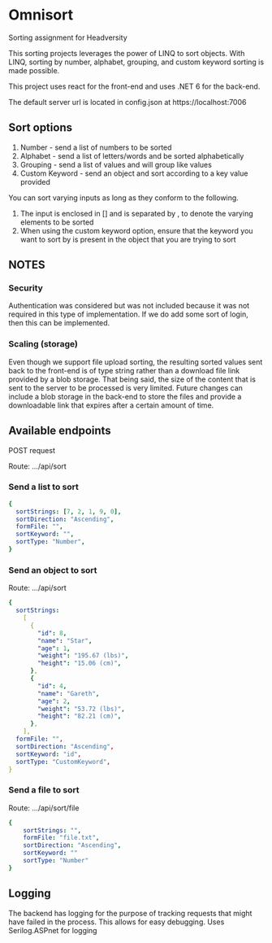 # Omnisort

Sorting assignment for Headversity

This sorting projects leverages the power of LINQ to sort objects. With LINQ, sorting by number, alphabet, grouping, and custom keyword sorting is made possible.

This project uses react for the front-end and uses .NET 6 for the back-end.

The default server url is located in config.json at https://localhost:7006

## Sort options

1. Number - send a list of numbers to be sorted
2. Alphabet - send a list of letters/words and be sorted alphabetically
3. Grouping - send a list of values and will group like values
4. Custom Keyword - send an object and sort according to a key value provided

You can sort varying inputs as long as they conform to the following.

1. The input is enclosed in [] and is separated by , to denote the varying elements to be sorted
2. When using the custom keyword option, ensure that the keyword you want to sort by is present in the object that you are trying to sort

## NOTES

### Security

Authentication was considered but was not included because it was not required in this type of implementation. If we do add some sort of login, then this can be implemented.

### Scaling (storage)

Even though we support file upload sorting, the resulting sorted values sent back to the front-end is of type string rather than a download file link provided by a blob storage. That being said, the size of the content that is sent to the server to be processed is very limited. Future changes can include a blob storage in the back-end to store the files and provide a downloadable link that expires after a certain amount of time.

## Available endpoints

POST request

Route: .../api/sort

### Send a list to sort

```yaml
{
  sortStrings: [7, 2, 1, 9, 0],
  sortDirection: "Ascending",
  formFile: "",
  sortKeyword: "",
  sortType: "Number",
}
```

### Send an object to sort

Route: .../api/sort

```yaml
{
  sortStrings:
    [
      {
        "id": 8,
        "name": "Star",
        "age": 1,
        "weight": "195.67 (lbs)",
        "height": "15.06 (cm)",
      },
      {
        "id": 4,
        "name": "Gareth",
        "age": 2,
        "weight": "53.72 (lbs)",
        "height": "82.21 (cm)",
      },
    ],
  formFile: "",
  sortDirection: "Ascending",
  sortKeyword: "id",
  sortType: "CustomKeyword",
}
```

### Send a file to sort

Route: .../api/sort/file

```yaml
{
    sortStrings: "",
    formFile: "file.txt",
    sortDirection: "Ascending",
    sortKeyword: ""
    sortType: "Number"
}
```

## Logging

The backend has logging for the purpose of tracking requests that might have failed in the process. This allows for easy debugging.
Uses Serilog.ASPnet for logging
